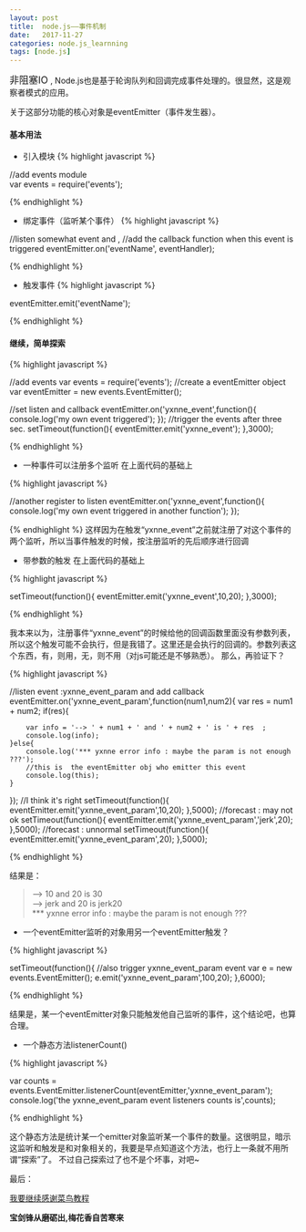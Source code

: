 ```yaml
---
layout: post
title:  node.js——事件机制
date:   2017-11-27
categories: node.js_learnning
tags: [node.js]
---
```

<big>非阻塞IO</big> , Node.js也是基于轮询队列和回调完成事件处理的。很显然，这是观察者模式的应用。

关于这部分功能的核心对象是eventEmitter（事件发生器）。

#### 基本用法

* 引入模块
{% highlight javascript %}

//add events module  
var events = require('events');

{% endhighlight %}

* 绑定事件（监听某个事件）
{% highlight javascript %}

//listen somewhat event and ,
//add the callback function when this event is triggered 
eventEmitter.on('eventName', eventHandler);

{% endhighlight %}

* 触发事件
{% highlight javascript %}

eventEmitter.emit('eventName');

{% endhighlight %}

#### 继续，简单探索

{% highlight javascript %}

//add events
var events = require('events');
//create a eventEmitter object
var eventEmitter = new events.EventEmitter();

//set listen and callback
eventEmitter.on('yxnne_event',function(){
	console.log('my own event triggered');
});
//trigger the events after three sec.
setTimeout(function(){
	eventEmitter.emit('yxnne_event');
},3000);

{% endhighlight %}

* 一种事件可以注册多个监听
在上面代码的基础上

{% highlight javascript %}

//another register to listen 
eventEmitter.on('yxnne_event',function(){
	console.log('my own event triggered in another function');
});

{% endhighlight %}
这样因为在触发“yxnne_event”之前就注册了对这个事件的两个监听，所以当事件触发的时候，按注册监听的先后顺序进行回调

* 带参数的触发
在上面代码的基础上

{% highlight javascript %}

setTimeout(function(){
	eventEmitter.emit('yxnne_event',10,20);
},3000);

{% endhighlight %}

我本来以为，注册事件“yxnne_event”的时候给他的回调函数里面没有参数列表，所以这个触发可能不会执行，但是我错了。这里还是会执行的回调的。参数列表这个东西，有，则用，无，则不用（对js可能还是不够熟悉）。
那么，再验证下？

{% highlight javascript %}

//listen event :yxnne_event_param and add callback
eventEmitter.on('yxnne_event_param',function(num1,num2){
	var res = num1 + num2;
	if(res){

		var info = '--> ' + num1 + ' and ' + num2 + ' is ' + res  ;
		console.log(info);
	}else{
		console.log('*** yxnne error info : maybe the param is not enough ???');
		//this is  the eventEmitter obj who emitter this event 
		console.log(this);
	}
});
//I think it's right
setTimeout(function(){
	eventEmitter.emit('yxnne_event_param',10,20);
},5000);
//forecast : may not ok
setTimeout(function(){
	eventEmitter.emit('yxnne_event_param','jerk',20);
},5000);
//forecast : unnormal
setTimeout(function(){
	eventEmitter.emit('yxnne_event_param',20);
},5000);


{% endhighlight %}

结果是：

>--> 10 and 20 is 30 <br>
--> jerk and 20 is jerk20 <br>
*** yxnne error info : maybe the param is not enough ???

* 一个eventEmitter监听的对象用另一个eventEmitter触发？

{% highlight javascript %}

setTimeout(function(){
	//also trigger yxnne_event_param event
	var e = new events.EventEmitter();
	e.emit('yxnne_event_param',100,20);
},6000);

{% endhighlight %}

结果是，某一个eventEmitter对象只能触发他自己监听的事件，这个结论吧，也算合理。

* 一个静态方法listenerCount()

{% highlight javascript %}

var counts = events.EventEmitter.listenerCount(eventEmitter,'yxnne_event_param');
console.log('the yxnne_event_param event listeners counts is',counts);

{% endhighlight %}

这个静态方法是统计某一个emitter对象监听某一个事件的数量。这很明显，暗示这监听和触发是和对象相关的，我要是早点知道这个方法，也行上一条就不用所谓“探索”了。
不过自己探索过了也不是个坏事，对吧~

最后：

[我要继续感谢菜鸟教程](http://www.runoob.com/nodejs/nodejs-event-loop.html)

__宝剑锋从磨砺出,梅花香自苦寒来__
